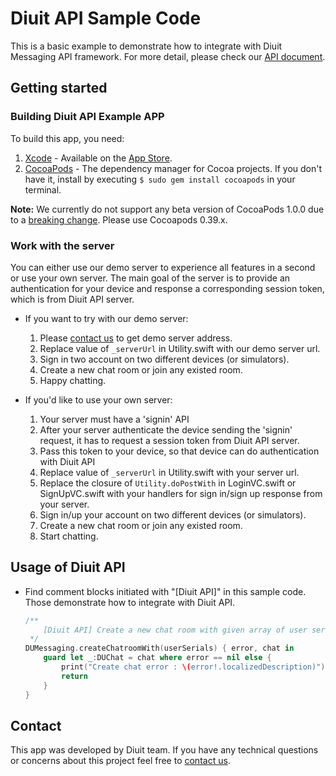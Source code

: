# Diuit API Sample Code

This is a basic example to demonstrate how to integrate with Diuit Messaging API framework. For more detail, please check our [API document](http://api.diuit.com/doc/en/guideline.html).


## Getting started

### Building Diuit API Example APP

To build this app, you need:

1. [Xcode](https://developer.apple.com/xcode/) - Available on the [App Store](http://itunes.apple.com/us/app/xcode/id497799835).
2. [CocoaPods](http://cocoapods.org/) - The dependency manager for Cocoa projects. If you don't have it, install by executing `$ sudo gem install cocoapods` in your terminal.

**Note:** We currently do not support any beta version of CocoaPods 1.0.0 due to a [breaking change](https://github.com/CocoaPods/CocoaPods/issues/4950#issuecomment-196289770). Please use Cocoapods 0.39.x.

### Work with the server

You can either use our demo server to experience all features in a second or use your own server. The main goal of the server is to provide an authentication for your device and response a corresponding session token, which is from Diuit API server.

* If you want to try with our demo server:
	1. Please [contact us](mailto:pofattseng@diuit.com) to get demo server address.
	2. Replace value of `_serverUrl` in Utility.swift with our demo server url.
	3. Sign in two account on two different devices (or simulators).
	4. Create a new chat room or join any existed room.
	5. Happy chatting.
	
* If you'd like to use your own server:
	1. Your server must have a 'signin' API
	2. After your server authenticate the device sending the 'signin' request, it has to request a session token from Diuit API server.
	3. Pass this token to your device, so that device can do authentication with Diuit API
	4. Replace value of `_serverUrl` in Utility.swift with your server url.
	5. Replace the closure of `Utility.doPostWith` in LoginVC.swift or SignUpVC.swift with your handlers for sign in/sign up response from your server.
	6. Sign in/up your account on two different devices (or simulators).
	4. Create a new chat room or join any existed room.
	7. Start chatting.


## Usage of Diuit API

* Find comment blocks initiated with "[Diuit API]" in this sample code. Those demonstrate how to integrate with Diuit API.

	```swift
	/**
    	[Diuit API] Create a new chat room with given array of user serials
     */
    DUMessaging.createChatroomWith(userSerials) { error, chat in
    	guard let _:DUChat = chat where error == nil else {
            print("Create chat error : \(error!.localizedDescription)")
            return
        }
    }
	```

## Contact

This app was developed by Diuit team. If you have any technical questions or concerns about this project feel free to [contact us](mailto:benchang@diuit.com).



